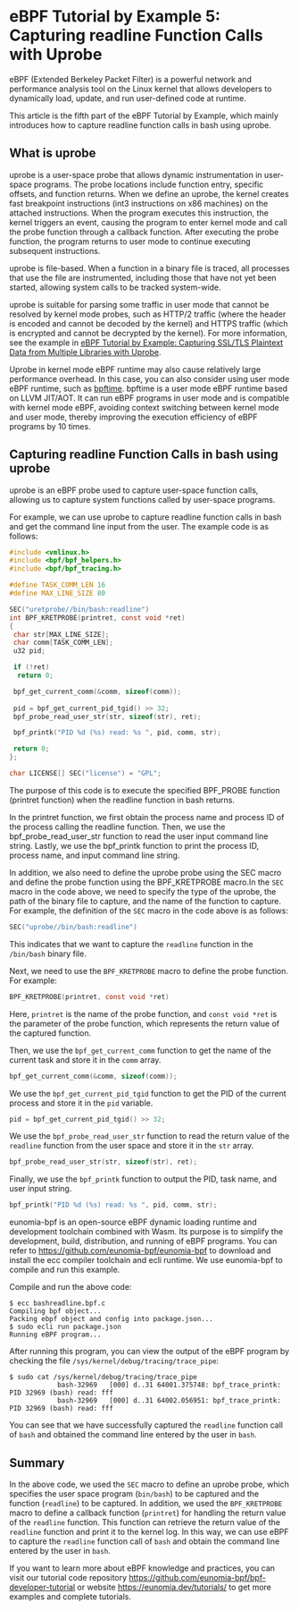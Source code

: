 # eBPF Tutorial by Example 5: Capturing readline Function Calls with Uprobe

eBPF (Extended Berkeley Packet Filter) is a powerful network and performance analysis tool on the Linux kernel that allows developers to dynamically load, update, and run user-defined code at runtime.

This article is the fifth part of the eBPF Tutorial by Example, which mainly introduces how to capture readline function calls in bash using uprobe.

## What is uprobe

uprobe is a user-space probe that allows dynamic instrumentation in user-space programs. The probe locations include function entry, specific offsets, and function returns. When we define an uprobe, the kernel creates fast breakpoint instructions (int3 instructions on x86 machines) on the attached instructions. When the program executes this instruction, the kernel triggers an event, causing the program to enter kernel mode and call the probe function through a callback function. After executing the probe function, the program returns to user mode to continue executing subsequent instructions.

uprobe is file-based. When a function in a binary file is traced, all processes that use the file are instrumented, including those that have not yet been started, allowing system calls to be tracked system-wide.

uprobe is suitable for parsing some traffic in user mode that cannot be resolved by kernel mode probes, such as HTTP/2 traffic (where the header is encoded and cannot be decoded by the kernel) and HTTPS traffic (which is encrypted and cannot be decrypted by the kernel). For more information, see the example in [eBPF Tutorial by Example: Capturing SSL/TLS Plaintext Data from Multiple Libraries with Uprobe](../30-sslsniff).

Uprobe in kernel mode eBPF runtime may also cause relatively large performance overhead. In this case, you can also consider using user mode eBPF runtime, such as [bpftime](https://github.com/eunomia-bpf/bpftime). bpftime is a user mode eBPF runtime based on LLVM JIT/AOT. It can run eBPF programs in user mode and is compatible with kernel mode eBPF, avoiding context switching between kernel mode and user mode, thereby improving the execution efficiency of eBPF programs by 10 times.

## Capturing readline Function Calls in bash using uprobe

uprobe is an eBPF probe used to capture user-space function calls, allowing us to capture system functions called by user-space programs.

For example, we can use uprobe to capture readline function calls in bash and get the command line input from the user. The example code is as follows:

```c
#include <vmlinux.h>
#include <bpf/bpf_helpers.h>
#include <bpf/bpf_tracing.h>

#define TASK_COMM_LEN 16
#define MAX_LINE_SIZE 80

SEC("uretprobe//bin/bash:readline")
int BPF_KRETPROBE(printret, const void *ret)
{
 char str[MAX_LINE_SIZE];
 char comm[TASK_COMM_LEN];
 u32 pid;

 if (!ret)
  return 0;

 bpf_get_current_comm(&comm, sizeof(comm));
 
 pid = bpf_get_current_pid_tgid() >> 32;
 bpf_probe_read_user_str(str, sizeof(str), ret);

 bpf_printk("PID %d (%s) read: %s ", pid, comm, str);

 return 0;
};

char LICENSE[] SEC("license") = "GPL";
```

The purpose of this code is to execute the specified BPF_PROBE function (printret function) when the readline function in bash returns.

In the printret function, we first obtain the process name and process ID of the process calling the readline function. Then, we use the bpf_probe_read_user_str function to read the user input command line string. Lastly, we use the bpf_printk function to print the process ID, process name, and input command line string.

In addition, we also need to define the uprobe probe using the SEC macro and define the probe function using the BPF_KRETPROBE macro.In the `SEC` macro in the code above, we need to specify the type of the uprobe, the path of the binary file to capture, and the name of the function to capture. For example, the definition of the `SEC` macro in the code above is as follows:

```c
SEC("uprobe//bin/bash:readline")
```

This indicates that we want to capture the `readline` function in the `/bin/bash` binary file.

Next, we need to use the `BPF_KRETPROBE` macro to define the probe function. For example:

```c
BPF_KRETPROBE(printret, const void *ret)
```

Here, `printret` is the name of the probe function, and `const void *ret` is the parameter of the probe function, which represents the return value of the captured function.

Then, we use the `bpf_get_current_comm` function to get the name of the current task and store it in the `comm` array.

```c
bpf_get_current_comm(&comm, sizeof(comm));
```

We use the `bpf_get_current_pid_tgid` function to get the PID of the current process and store it in the `pid` variable.

```c
pid = bpf_get_current_pid_tgid() >> 32;
```

We use the `bpf_probe_read_user_str` function to read the return value of the `readline` function from the user space and store it in the `str` array.

```c
bpf_probe_read_user_str(str, sizeof(str), ret);
```

Finally, we use the `bpf_printk` function to output the PID, task name, and user input string.

```c
bpf_printk("PID %d (%s) read: %s ", pid, comm, str);
```

eunomia-bpf is an open-source eBPF dynamic loading runtime and development toolchain combined with Wasm. Its purpose is to simplify the development, build, distribution, and running of eBPF programs. You can refer to <https://github.com/eunomia-bpf/eunomia-bpf> to download and install the ecc compiler toolchain and ecli runtime. We use eunomia-bpf to compile and run this example.

Compile and run the above code:

```console
$ ecc bashreadline.bpf.c
Compiling bpf object...
Packing ebpf object and config into package.json...
$ sudo ecli run package.json
Running eBPF program...
```

After running this program, you can view the output of the eBPF program by checking the file `/sys/kernel/debug/tracing/trace_pipe`:

```console
$ sudo cat /sys/kernel/debug/tracing/trace_pipe
            bash-32969   [000] d..31 64001.375748: bpf_trace_printk: PID 32969 (bash) read: fff 
            bash-32969   [000] d..31 64002.056951: bpf_trace_printk: PID 32969 (bash) read: fff
```

You can see that we have successfully captured the `readline` function call of `bash` and obtained the command line entered by the user in `bash`.

## Summary

In the above code, we used the `SEC` macro to define an uprobe probe, which specifies the user space program (`bin/bash`) to be captured and the function (`readline`) to be captured. In addition, we used the `BPF_KRETPROBE` macro to define a callback function (`printret`) for handling the return value of the `readline` function. This function can retrieve the return value of the `readline` function and print it to the kernel log. In this way, we can use eBPF to capture the `readline` function call of `bash` and obtain the command line entered by the user in `bash`.

If you want to learn more about eBPF knowledge and practices, you can visit our tutorial code repository <https://github.com/eunomia-bpf/bpf-developer-tutorial> or website <https://eunomia.dev/tutorials/> to get more examples and complete tutorials.
